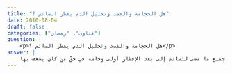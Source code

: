 ```yaml
---
title: "هل الحجامة والفصد وتحليل الدم يفطر الصائم ؟"
date: 2010-08-04
draft: false
categories: ["فتاوى", "رمضان"]
question: |
    <p>هل الحجامة والفصد وتحليل الدم يفطر الصائم ؟</p>
answer: |
    تباح الحجامة للصائم إذا لم تضعفه عند جمهور الفقهاء من الحنفية ، والمالكية ، والشافعية . وسحب الدم لتحليله والتبرع به والفصد كالحجامة في عدم الفطر لأن جميعها إخراج للدم وهو مذهب الجمهور . وترك جميع ما مضى للصائم إلى بعد الإفطار أولى وخاصة في حقّ من كان يضعف بها . <BR>كانت الحجامة من جملة المفطرات لحديث ثَوْبَانَ عَنِ النَّبِيِّ صلى الله عليه وسلم قَالَ : (( أَفْطَرَ الْحَاجِمُ وَالْمَحْجُومُ ))( رواه أبو داود رقم الحديث (2369) ، والدار قطني في سننه برقم (2264) . الشيخ الألباني في صحيح أبي داود (7/132) : (إسناده صحيح على شرط مسلم ) . وينظر : إرواء الغليل رقم (931) ) .  <BR>ثم نسخ هذا الحكم بالأدلة الآتية : <BR>الدليل الأول : عَنِ ابْنِ عَبَّاسٍ   رضي الله عنهما   : ((أَنَّ النَّبِيَّ صلى الله عليه وسلم احْتَجَمَ وَهْوَ مُحْرِمٌ ، وَاحْتَجَمَ وَهْوَ صَائِمٌ))(رواه البخاري رقم الحديث (1836) ) . <BR>الدليل الثاني : عَنْ أَبِي سَعِيدٍ الْخُدْرِيِّ -رَضِيَ اللهُ عَنْهُ- قَالَ : ((رَخَّصَ رسولُ اللهِ صلى الله عليه وسلم لِلصَّائِمِ فِي الْحِجَامَةِ وَالْقُبْلَةِ))( رواه ابن خزيمة رقم (1967) بسند صحيح . ينظر : إرواء الغليل (4/74)) .  <BR>وجه الاستدلال : أنّ الرخصة لا تكون إلا بعد المنع ، فدل هذا على نسخ الفطر بالحجامة سواء كان حاجماً أو محجوماً  . <BR>الدليل الثالث : عَنْ أَنَسِ بْنِ مَالِكٍ –رضي الله عنه- قَالَ : ((أَوَّلُ مَا كُرِهَتِ الْحِجَامَةُ لِلصَّائِمِ أَنَّ جَعْفَرَ بْنَ أَبِي طَالِبٍ -رَضِيَ اللهُ عَنْهُ- احْتَجَمَ وَهُوَ صَائِمٌ فَمَرَّ بِهِ النَّبِيُّ صلى الله عليه وسلم فَقَالَ : «أَفْطَرَ هَذَانِ ». ثُمَّ رَخَّصَ النَّبِيُّ صلى الله عليه وسلم بَعْدُ فِي الْحِجَامَةِ لِلصَّائِمِ . وَكَانَ أَنَسٌ يَحْتَجِمُ وَهُوَ صَائِمٌ))(رواه الدار قطني في سننه برقم (8086) ، وقال : كلهم ثقات ولا أعلم له علة . وينظر : إرواء الغليل (4/72)  ). <BR>الدليل الرابع : عَنْ عَبْدِ الرَّحْمَنِ بْنِ أَبِي لَيْلَى عَنْ رَجُلٍ مِنْ أَصْحَابِ النَّبِيِّ صلى الله عليه وسلم قَالَ : (( نَهَى رَسُولُ اللهِ صلى الله عليه وسلم عَنْ الْحِجَامَةِ لِلصَّائِمِ وَالْمُوَاصَلَةِ وَلَمْ يُحَرِّمْهَا عَلَى أَحَدٍ مِنْ أَصْحَابِهِ ))( رواه الإمام أحمد في المسند رقم الحديث (18823) بإسناد صحيح .و قال الحافظ في الفتح (4/178) : (إسناده صحيح والجهالة بالصحابي لا تضر) ) . <BR>الدليل الخامس : عن شُعْبَة قَالَ : سَمِعْتُ ثَابِتًا الْبُنَانِيَّ قَالَ : ((سُئِلَ أَنَسُ بْنُ مَالِكٍ -رَضِيَ اللهُ عَنْهُ- أَكُنْتُمْ تَكْرَهُونَ الْحِجَامَةَ لِلصَّائِمِ؟ قَالَ : لَا إِلَّا مِنْ أَجْلِ الضَّعْفِ )) . وَزَادَ شَبَابَةُ حَدَّثَنَا شُعْبَةُ : ((عَلَى عَهْدِ النَّبِيِّ صلى الله عليه وسلم))( رواه البخاري  رقم الحديث (1838)) . <BR>وقد تأول بعض أهل العلم حديث (( أَفْطَرَ الْحَاجِمُ وَالْمَحْجُومُ )) ولم يقل بالنسخ ، قال البغوي في شرح السنة (6/304)  : (وتأول بعض من رخص فيها هذا الحديث ، فقال : معنى قوله : «أفطر الحاجم والمحجوم » أي : تعرضا للإفطار ، أما المحجوم فللضعف الذي يلحقه منها ، وأما الحاجم ، فلما لا يؤمن أن يصل إلى جوفه شيء من الدم إذا ضم شفتيه على قصب الملازم ، كما يقال لمن يتعرض للمهالك : قد هلك فلان وإن لم يكن قد هلك وحمل بعض من كرهها ، ولم يحكم ببطلان الصوم هذا على التغليط لهما ، والدعاء عليهما ، كقوله عليه السلام فيمن صام الدهر : «لا صام ولا أفطر» فيكون على هذا التأويل معنى قوله : «أفطر الحاجم والمحجوم» أي بطل أجر صيامهما .  <BR>وقيل في تأويله : إنه مرّ بهما مساء ، فقال : «أفطر الحاجم والمحجوم» كأنه عذرهما بهذا القول إذ كانا قد أمسيا ودخلا في وقت الفطر ، كما يقال : أصبح الرجل وأمسى وأظهر ، إذا دخل في هذه الأوقات .   <BR>وقيل : معناه حان لهما أن يفطرا ، كما يقال : أحصد الزرع : إذا حان أن يحصد ، وأركب المهر ، إذا حان أن يركب ، هذه التأويلات ذكرها أبو سليمان الخطابي في كتابه ) . <BR>قَال الشَّوْكَانِيُّ في نيل الأوطار (4/203)  : (يُجْمَعُ بَيْنَ الأَْحَادِيثِ ، بِأَنَّ الْحِجَامَةَ مَكْرُوهَةٌ فِي حَقِّ مَنْ كَانَ يَضْعُفُ بِهَا ، وَتَزْدَادُ الْكَرَاهَةُ إِذَا كَانَ الضَّعْفُ يَبْلُغُ إِلَى حَدٍّ يَكُونُ سَبَبًا لِلإِْفْطَارِ ، وَلاَ تُكْرَهُ فِي حَقِّ مَنْ كَانَ لاَ يَضْعُفُ بِهَا ، وَعَلَى كُل حَالٍ تَجَنُّبُ الْحِجَامَةِ لِلصَّائِمِ أَوْلَى) . <BR>والله أعلم <BR> الفصد : هو شق العرق لإخراج الدم  . فالفصد والحجامة يجتمعان في أن كلا منهما إخراج للدم ، ويفترقان في أن الفصد شق العرق ، والحجامة مص الدم بعد الشرط . <BR>ينظر : بدائع الصنائع (2/107) ، والفتاوى الهندية (1/199) والفواكه الدواني (1/472) والمجموع (6/389) ، مغني المحتاج (2/160) .مراقي الفلاح ص (372) ، وحاشية الدسوقي على الشرح الكبير للدردير (1/518) ، والإقناع (2/334) ، وشرح المحلي على المنهاج (2/62) ، وكشاف القناع (2/320) ، والروض المربع (1/140) ، والإنصاف (3/303) ، والموسوعة الفقهية (28/71) ، والموسوعة الطبية ص (625) .
---
```


